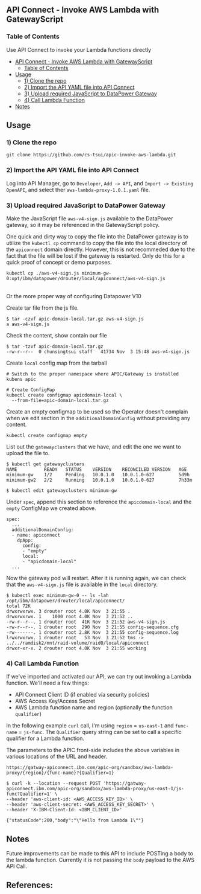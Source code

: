 ## API Connect - Invoke AWS Lambda with GatewayScript

### Table of Contents

Use API Connect to invoke your Lambda functions directly
- [API Connect - Invoke AWS Lambda with GatewayScript](#api-connect---invoke-aws-lambda-with-gatewayscript)
  - [Table of Contents](#table-of-contents)
- [Usage](#usage)
  - [1) Clone the repo](#1-clone-the-repo)
  - [2) Import the API YAML file into API Connect](#2-import-the-api-yaml-file-into-api-connect)
  - [3) Upload required JavaScript to DataPower Gateway](#3-upload-required-javascript-to-datapower-gateway)
  - [4) Call Lambda Function](#4-call-lambda-function)
- [Notes](#notes)

## Usage

### 1) Clone the repo

`git clone https://github.com/cs-tsui/apic-invoke-aws-lambda.git`

### 2) Import the API YAML file into API Connect

Log into API Manager, go to `Developer`, `Add -> API`, and `Import -> Existing OpenAPI`, and select ther `aws-lambda-proxy-1.0.1.yaml` file. 

### 3) Upload required JavaScript to DataPower Gateway

Make the JavaScript file `aws-v4-sign.js` available to the DataPower gateway, so it may be referenced in the GatewayScript policy.

One quick and dirty way to copy the file into the DataPower gateway is to utilize the `kubectl cp` command to copy the file into the local directory
of the `apiconnect` domain directly. However, this is not recommeded due to the fact that the file will be lost if the gateway is restarted. Only do this for a quick proof of concept or demo purposes.

`kubectl cp ./aws-v4-sign.js minimum-gw-0:opt/ibm/datapower/drouter/local/apiconnect/aws-v4-sign.js`

<br>
Or the more proper way of configuring Datapower V10


Create tar file from the js file.

```
$ tar -czvf apic-domain-local.tar.gz aws-v4-sign.js
a aws-v4-sign.js
```

Check the content, show contain our file

```
$ tar -tzvf apic-domain-local.tar.gz
-rw-r--r--  0 chunsingtsui staff   41734 Nov  3 15:48 aws-v4-sign.js
```

Create `local` config map from the tarball

```
# Switch to the proper namespace where APIC/Gateway is installed
kubens apic 

# Create ConfigMap
kubectl create configmap apicdomain-local \
  --from-file=apic-domain-local.tar.gz
```

Create an empty configmap to be used so the Operator doesn't complain when we edit section in the `additionalDomainConfig` without providing any content.

```
kubectl create configmap empty
```


List out the `gatewayclusters` that we have, and edit the one we want to upload the 
file to.

```
$ kubectl get gatewayclusters                                   
NAME          READY   STATUS    VERSION    RECONCILED VERSION   AGE
minimum-gw    1/2     Pending   10.0.1.0   10.0.1.0-627         5d9h
minimum-gw2   2/2     Running   10.0.1.0   10.0.1.0-627         7h33m

$ kubectl edit gatewayclusters minimum-gw
```


Under `spec`, append this section to reference the `apicdomain-local` and the `empty` ConfigMap we created above.
```
spec:
  ...
  additionalDomainConfig:
  - name: apiconnect
    dpApp:
      config:
      - "empty"
      local:
      - "apicdomain-local"
  ...
```

Now the gateway pod will restart. After it is running again, we can check that the `aws-v4-sign.js` file is
available in the `local` directory.

```
$ kubectl exec minimum-gw-0 -- ls -lah /opt/ibm/datapower/drouter/local/apiconnect/
total 72K
drwxrwxrwx. 3 drouter root 4.0K Nov  3 21:55 .
drwxrwxrwx. 1    1000 root 4.0K Nov  3 21:52 ..
-rw-r--r--. 1 drouter root  41K Nov  3 21:52 aws-v4-sign.js
-rw-r--r--. 1 drouter root  290 Nov  3 21:55 config-sequence.cfg
-rw-------. 1 drouter root 2.8K Nov  3 21:55 config-sequence.log
lrwxrwxrwx. 1 drouter root   53 Nov  3 21:52 tms -> ../../ramdisk2/mnt/raid-volume/raid0/local/apiconnect
drwxr-xr-x. 2 drouter root 4.0K Nov  3 21:55 working
```


### 4) Call Lambda Function

If we've imported and activated our API, we can try out invoking a Lambda function. We'll need a few things:

- API Connect Client ID (if enabled via security policies)
- AWS Access Key/Access Secret
- AWS Lambda function name and region (optionally the function `qualifier`)

In the following example `curl` call, I'm using `region` = `us-east-1` and `func-name` = `js-func`. The `Qualifier` query string can be set to call a specific qualifier for a Lambda function.

The parameters to the APIC front-side includes the above variables in various locations of the URL and header.

`https://gatway-apiconnect.ibm.com/apic-org/sandbox/aws-lambda-proxy/{region}/{func-name}?{Qualifier=1}`

```
$ curl -k --location --request POST 'https://gatway-apiconnect.ibm.com/apic-org/sandbox/aws-lambda-proxy/us-east-1/js-func?Qualifier=1' \
--header 'aws-client-id: <AWS_ACCESS_KEY_ID>' \
--header 'aws-client-secret: <AWS_ACCESS_KEY_SECRET>' \
--header 'X-IBM-Client-Id: <IBM_CLIENT_ID>'

{"statusCode":200,"body":"\"Hello from Lambda 1\""}
```


## Notes

Future improvements can be made to this API to include POSTing a body to the
lambda function. Currently it is not passing the `body` payload to the AWS API Call.

References:
- 